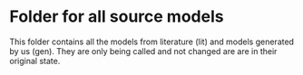 # Folder for all source models

This folder contains all the models from literature (lit) and models generated by us (gen). They are only being called and not changed are are in their original state.